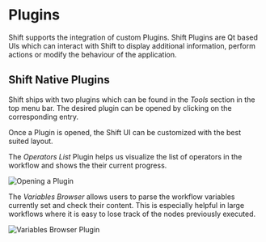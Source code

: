 # Plugins

Shift supports the integration of custom Plugins. Shift Plugins are Qt based UIs which can interact with Shift to display additional information, perform actions or modify the behaviour of the application.

## Shift Native Plugins

Shift ships with two plugins which can be found in the *Tools* section in the top menu bar. The desired plugin can be opened by clicking on the corresponding entry.

Once a Plugin is opened, the Shift UI can be customized with the best suited layout.

The *Operators List* Plugin helps us visualize the list of operators in the workflow and shows the their current progress.

![Opening a Plugin](/images/opening_a_plugin.gif)

The *Variables Browser* allows users to parse the workflow variables currently set and check their content. This is especially helpful in large workflows where it is easy to lose track of the nodes previously executed.

![Variables Browser Plugin](/images/variables_browser_plugin.gif)